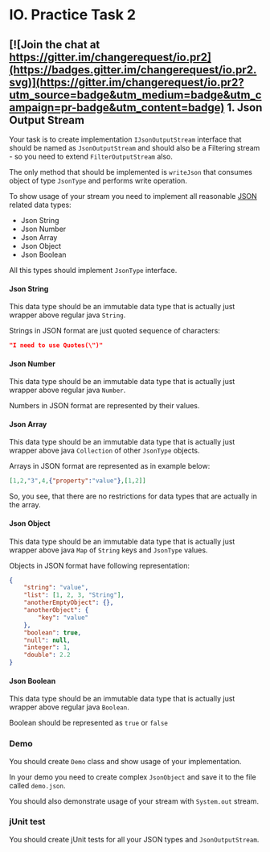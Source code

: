 IO. Practice Task 2
===============

[![Join the chat at https://gitter.im/changerequest/io.pr2](https://badges.gitter.im/changerequest/io.pr2.svg)](https://gitter.im/changerequest/io.pr2?utm_source=badge&utm_medium=badge&utm_campaign=pr-badge&utm_content=badge)
1\. Json Output Stream
---------------

Your task is to create implementation `IJsonOutputStream` interface that should be named
as `JsonOutputStream` and should also be a Filtering stream - so you need to extend 
`FilterOutputStream` also.

The only method that should be implemented is `writeJson` that consumes object of type
`JsonType` and performs write operation.

To show usage of your stream you need to implement all reasonable [JSON][json.org] related data types:
* Json String
* Json Number
* Json Array
* Json Object
* Json Boolean

All this types should implement `JsonType` interface.

#### Json String

This data type should be an immutable data type that is actually just wrapper above
regular java `String`.

Strings in JSON format are just quoted sequence of characters:
```json
"I need to use Quotes(\")"
```

#### Json Number

This data type should be an immutable data type that is actually just wrapper above
regular java `Number`.

Numbers in JSON format are represented by their values.

#### Json Array

This data type should be an immutable data type that is actually just wrapper above
java `Collection` of other `JsonType` objects.

Arrays in JSON format are represented as in example below:
```json
[1,2,"3",4,{"property":"value"},[1,2]] 
```

So, you see, that there are no restrictions for data types that are actually in the array.

#### Json Object

This data type should be an immutable data type that is actually just wrapper above
java `Map` of `String` keys and `JsonType` values.

Objects in JSON format have following representation:
```json
{
    "string": "value",
    "list": [1, 2, 3, "String"],
    "anotherEmptyObject": {},
    "anotherObject": {
    	"key": "value"
    },
    "boolean": true,
    "null": null,
    "integer": 1,
    "double": 2.2
}
```

#### Json Boolean

This data type should be an immutable data type that is actually just wrapper above
regular java `Boolean`.

Boolean should be represented as `true` or `false`

### Demo

You should create `Demo` class and show usage of your implementation.

In your demo you need to create complex `JsonObject` and save it to the file called `demo.json`.

You should also demonstrate usage of your stream with `System.out` stream.

### jUnit test

You should create jUnit tests for all your JSON types and `JsonOutputStream`.


[json.org]: http://www.json.org
